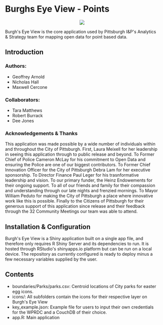 # Burghs Eye View - Points
<p align="center"><img src="http://apps.pittsburghpa.gov/cis/burgh-seye-icon.png"></p>
Burgh's Eye View is the core application used by Pittsburgh I&P's Analytics & Strategy team for mapping open data for point based data.

## Introduction 

### Authors: 
* Geoffrey Arnold
* Nicholas Hall
* Maxwell Cercone
  
### Collaborators:
* Tara Matthews
* Robert Burrack
* Dee Jones
  
### Acknowledgements & Thanks
This application was made possible by a wide number of individuals within and throughout the City of Pittsburgh. First, Laura Meixell for her leadership in seeing this application through to public release and beyond. To Former Chief of Police Cameron McLay for his commitment to Open Data and ensuring the Police are one of our biggest contributors. To Former Chief Innovation Officer for the City of Pittsburgh Debra Lam for her executive sponsorship. To Director Finance Paul Leger for his trasnformative leadership and vision. To our primary funder, the Heinz Endowements for their ongoing support. To all of our friends and family for their compassion and understanding through our late nights and frenzied mornings. To Mayor William Peduto for making the City of Pittsburgh a place where innovative work like this is possible. Finally to the Citizens of Pittsburgh for their generous support of this application since release and their feedback through the 32 Community Meetings our team was able to attend.
  
## Installation & Configuration
Burgh's Eye View is a Shiny application built on a single app file, and therefore only requires R Shiny Server and its dependencies to run. It is hosted through RStudio's shinyapps.io platform but can be run on a local device. The repository as currently configured is ready to deploy minus a few necessary variables supplied by the user.

## Contents
* boundaries/Parks/parks.csv: Centroid locations of City parks for easter egg icons.
* icons/: All subfolders contain the icons for their respective layer on Burgh's Eye View
* key_example.json: Example file for users to input their own credentials for the WPRDC and a CouchDB of their choice.
* app.R: Main application
